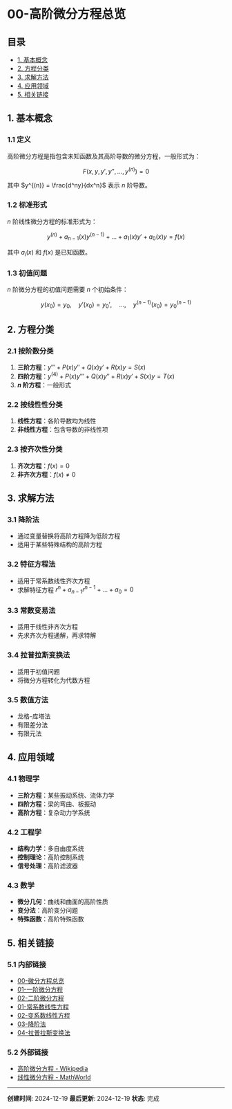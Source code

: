 # 00-高阶微分方程总览

## 目录

- [1. 基本概念](#1-基本概念)
- [2. 方程分类](#2-方程分类)
- [3. 求解方法](#3-求解方法)
- [4. 应用领域](#4-应用领域)
- [5. 相关链接](#5-相关链接)

## 1. 基本概念

### 1.1 定义

高阶微分方程是指包含未知函数及其高阶导数的微分方程，一般形式为：

$$F(x, y, y', y'', ..., y^{(n)}) = 0$$

其中 $y^{(n)} = \frac{d^ny}{dx^n}$ 表示 $n$ 阶导数。

### 1.2 标准形式

$n$ 阶线性微分方程的标准形式为：

$$y^{(n)} + a_{n-1}(x)y^{(n-1)} + ... + a_1(x)y' + a_0(x)y = f(x)$$

其中 $a_i(x)$ 和 $f(x)$ 是已知函数。

### 1.3 初值问题

$n$ 阶微分方程的初值问题需要 $n$ 个初始条件：

$$y(x_0) = y_0, \quad y'(x_0) = y_0', \quad ..., \quad y^{(n-1)}(x_0) = y_0^{(n-1)}$$

## 2. 方程分类

### 2.1 按阶数分类

1. **三阶方程**：$y''' + P(x)y'' + Q(x)y' + R(x)y = S(x)$
2. **四阶方程**：$y^{(4)} + P(x)y''' + Q(x)y'' + R(x)y' + S(x)y = T(x)$
3. **$n$ 阶方程**：一般形式

### 2.2 按线性性分类

1. **线性方程**：各阶导数均为线性
2. **非线性方程**：包含导数的非线性项

### 2.3 按齐次性分类

1. **齐次方程**：$f(x) = 0$
2. **非齐次方程**：$f(x) \neq 0$

## 3. 求解方法

### 3.1 降阶法

- 通过变量替换将高阶方程降为低阶方程
- 适用于某些特殊结构的高阶方程

### 3.2 特征方程法

- 适用于常系数线性齐次方程
- 求解特征方程 $r^n + a_{n-1}r^{n-1} + ... + a_0 = 0$

### 3.3 常数变易法

- 适用于线性非齐次方程
- 先求齐次方程通解，再求特解

### 3.4 拉普拉斯变换法

- 适用于初值问题
- 将微分方程转化为代数方程

### 3.5 数值方法

- 龙格-库塔法
- 有限差分法
- 有限元法

## 4. 应用领域

### 4.1 物理学

- **三阶方程**：某些振动系统、流体力学
- **四阶方程**：梁的弯曲、板振动
- **高阶方程**：复杂动力学系统

### 4.2 工程学

- **结构力学**：多自由度系统
- **控制理论**：高阶控制系统
- **信号处理**：高阶滤波器

### 4.3 数学

- **微分几何**：曲线和曲面的高阶性质
- **变分法**：高阶变分问题
- **特殊函数**：高阶特殊函数

## 5. 相关链接

### 5.1 内部链接

- [00-微分方程总览](../00-微分方程总览.md)
- [01-一阶微分方程](../01-一阶微分方程/00-一阶微分方程总览.md)
- [02-二阶微分方程](../02-二阶微分方程/00-二阶微分方程总览.md)
- [01-常系数线性方程](01-常系数线性方程.md)
- [02-变系数线性方程](02-变系数线性方程.md)
- [03-降阶法](03-降阶法.md)
- [04-拉普拉斯变换法](04-拉普拉斯变换法.md)

### 5.2 外部链接

- [高阶微分方程 - Wikipedia](https://en.wikipedia.org/wiki/Differential_equation#Higher-order_equations)
- [线性微分方程 - MathWorld](http://mathworld.wolfram.com/LinearDifferentialEquation.html)

---

**创建时间**: 2024-12-19
**最后更新**: 2024-12-19
**状态**: 完成
